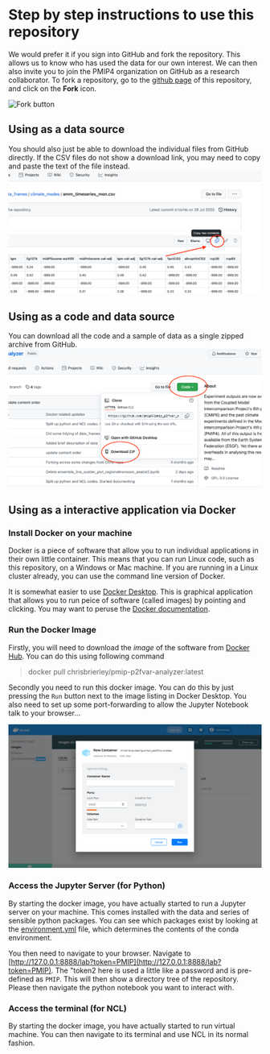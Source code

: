 # Step by step instructions to use this repository

We would prefer it if you sign into GitHub and fork the repository. This allows us to know who has used the data for our own interest. We can then also invite you to join the PMIP4 organization on GitHub as a research collaborator. To fork a repository, go to the [github page](https://github.com/pmip4/pmip_p2fvar_analyzer) of this repository, and click on the **Fork** icon.

![Fork button](fork.png)

## Using as a data source

You should also just be able to download the individual files from GitHub directly. If the CSV files do not show a download link, you may need to copy and paste the text of the file instead.  
![download_raw_data](download_raw_data.png)
## Using as a code and data source

You can download all the code and a sample of data as a single zipped archive from GitHub. 
![download_zip](download_zip.png)

## Using as a interactive application via Docker

### Install Docker on your machine

Docker is a piece of software that allow you to run individual applications in their own little container. This means that you can run Linux code, such as this repository, on a Windows or Mac machine. If you are running in a Linux cluster already, you can use the command line version of Docker. 

It is somewhat easier to use [Docker Desktop](https://www.docker.com/products/docker-desktop). This is graphical application that allows you to run peice of software (called images) by pointing and clicking. You may want to peruse the [Docker documentation](https://docs.docker.com/get-started/).

### Run the Docker Image

Firstly, you will need to download the _image_ of the software from [Docker Hub](https://hub.docker.com/repository/docker/chrisbrierley/pmip-p2fvar-analyzer). You can do this using following command 

> docker pull chrisbrierley/pmip-p2fvar-analyzer:latest

Secondly you need to run this docker image. You can do this by just pressing the `Run` button next to the image listing in Docker Desktop. You also need to set up some port-forwarding to allow the Jupyter Notebook talk to your browser...

![Port Forwarding](add_port_forwarding_to_docker.png)

### Access the Jupyter Server (for Python)

By starting the docker image, you have actually started to run a Jupyter server on your machine. This comes installed with the data and series of sensible python packages. You can see which packages exist by looking at the [environment.yml](https://github.com/pmip4/pmip_p2fvar_analyzer/blob/master/environment.yml) file, which determines the contents of the conda environment.

You then need to navigate to your browser. Navigate to [http://127.0.0.1:8888/lab?token=PMIP](http://127.0.0.1:8888/lab?token=PMIP). The "token2 here is used a little like a password and is pre-defined as `PMIP`. This will then show a directory tree of the repository. Please then navigate the python notebook you want to interact with.

### Access the terminal (for NCL)

By starting the docker image, you have actually started to run virtual machine. You can then navigate to its terminal and use NCL in its normal fashion.
